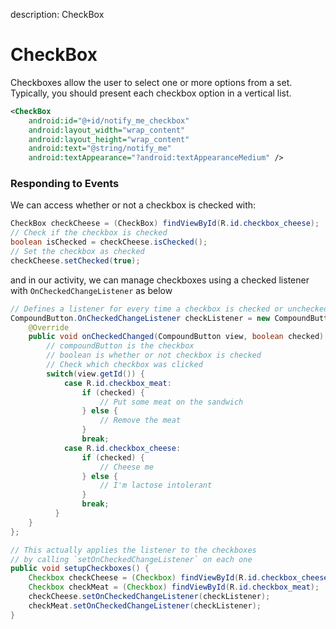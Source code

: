 description: CheckBox

# CheckBox

Checkboxes allow the user to select one or more options from a set. Typically, you should present each checkbox option in a vertical list.

```xml
<CheckBox
    android:id="@+id/notify_me_checkbox"
    android:layout_width="wrap_content"
    android:layout_height="wrap_content"
    android:text="@string/notify_me"
    android:textAppearance="?android:textAppearanceMedium" />
```

### Responding to Events

We can access whether or not a checkbox is checked with:

```java
CheckBox checkCheese = (CheckBox) findViewById(R.id.checkbox_cheese);
// Check if the checkbox is checked
boolean isChecked = checkCheese.isChecked();
// Set the checkbox as checked
checkCheese.setChecked(true);
```

and in our activity, we can manage checkboxes using a checked listener with `OnCheckedChangeListener` as below

```java
// Defines a listener for every time a checkbox is checked or unchecked
CompoundButton.OnCheckedChangeListener checkListener = new CompoundButton.OnCheckedChangeListener() {
    @Override
    public void onCheckedChanged(CompoundButton view, boolean checked) {
        // compoundButton is the checkbox
        // boolean is whether or not checkbox is checked
        // Check which checkbox was clicked
        switch(view.getId()) {
            case R.id.checkbox_meat:
                if (checked) {
                    // Put some meat on the sandwich
                } else {
                    // Remove the meat
                }
                break;
            case R.id.checkbox_cheese:
                if (checked) {
                    // Cheese me
                } else {
                    // I'm lactose intolerant
                }
                break;
          }
    }
};

// This actually applies the listener to the checkboxes 
// by calling `setOnCheckedChangeListener` on each one
public void setupCheckboxes() {
    Checkbox checkCheese = (Checkbox) findViewById(R.id.checkbox_cheese);
    Checkbox checkMeat = (Checkbox) findViewById(R.id.checkbox_meat);
    checkCheese.setOnCheckedChangeListener(checkListener);
    checkMeat.setOnCheckedChangeListener(checkListener);
}
```